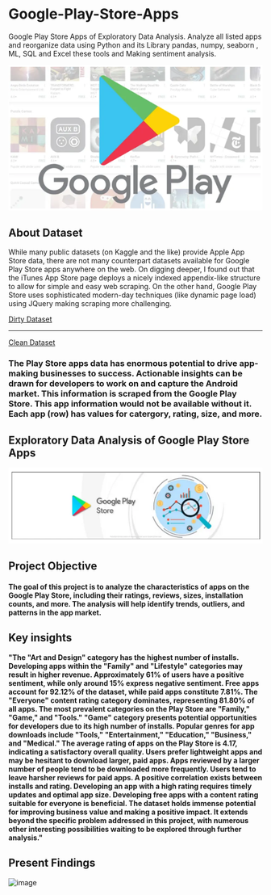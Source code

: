 # Google-Play-Store-Apps
Google Play Store Apps of Exploratory Data Analysis. Analyze all listed apps and reorganize data using Python and its Library pandas, numpy, seaborn , ML, SQL and Excel  these tools and Making sentiment analysis.


![playstore1](https://github.com/nihalshaikh-analyst/Google-Play-Store-Apps/blob/main/playstore1.png)


## About Dataset

While many public datasets (on Kaggle and the like) provide Apple App Store data, there are not many
counterpart datasets available for Google Play Store apps anywhere on the web. On digging deeper, I found
out that the iTunes App Store page deploys a nicely indexed appendix-like structure to allow for simple and
easy web scraping. On the other hand, Google Play Store uses sophisticated modern-day techniques (like
dynamic page load) using JQuery making scraping more challenging.


[Dirty Dataset](https://github.com/nihalshaikh-analyst/Google-Play-Store-Apps/blob/main/googleplaystore_user_reviews.csv)

---------------------------------------------------------------------------------------------------------------

[Clean Dataset](https://github.com/nihalshaikh-analyst/Google-Play-Store-Apps/blob/main/googleplaystore.csv)



### The Play Store apps data has enormous potential to drive app-making businesses to success. Actionable insights can be drawn for developers to work on and capture the Android market. This information is scraped from the Google Play Store. This app information would not be available without it. Each app (row) has values for catergory, rating, size, and more.



## Exploratory Data Analysis of Google Play Store Apps

![playstore2](https://github.com/nihalshaikh-analyst/Google-Play-Store-Apps/blob/main/playstore2.png)


## Project Objective

#### The goal of this project is to analyze the characteristics of apps on the Google Play Store, including their ratings, reviews, sizes, installation counts, and more. The analysis will help identify trends, outliers, and patterns in the app market.


## Key insights

**"The "Art and Design" category has the highest number of installs.
Developing apps within the "Family" and "Lifestyle" categories may result in higher revenue.
Approximately 61% of users have a positive sentiment, while only around 15% express negative sentiment.
Free apps account for 92.12% of the dataset, while paid apps constitute 7.81%.
The "Everyone" content rating category dominates, representing 81.80% of all apps.
The most prevalent categories on the Play Store are "Family," "Game," and "Tools."
"Game" category presents potential opportunities for developers due to its high number of installs.
Popular genres for app downloads include "Tools," "Entertainment," "Education," "Business," and "Medical."
The average rating of apps on the Play Store is 4.17, indicating a satisfactory overall quality.
Users prefer lightweight apps and may be hesitant to download larger, paid apps.
Apps reviewed by a larger number of people tend to be downloaded more frequently.
Users tend to leave harsher reviews for paid apps.
A positive correlation exists between installs and rating.
Developing an app with a high rating requires timely updates and optimal app size.
Developing free apps with a content rating suitable for everyone is beneficial.
The dataset holds immense potential for improving business value and making a positive impact. 
It extends beyond the specific problem addressed in this project, with numerous other interesting possibilities waiting to be explored through further analysis."**




## Present Findings


<img width="515" height="516" alt="image" src="https://github.com/user-attachments/assets/aaa46951-6516-4986-a92d-730372dfba36" />


